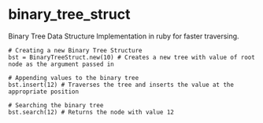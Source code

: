 # binary_tree_struct
Binary Tree Data Structure Implementation in ruby for faster traversing.

```
# Creating a new Binary Tree Structure
bst = BinaryTreeStruct.new(10) # Creates a new tree with value of root node as the argument passed in

# Appending values to the binary tree
bst.insert(12) # Traverses the tree and inserts the value at the appropriate position

# Searching the binary tree
bst.search(12) # Returns the node with value 12
```

